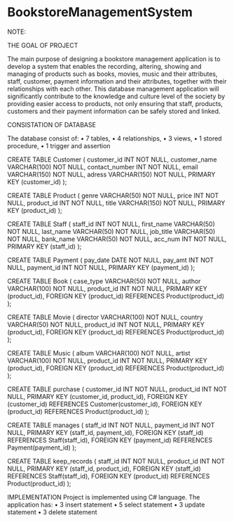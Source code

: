 # BookstoreManagementSystem

NOTE:

THE GOAL OF PROJECT

The main purpose of designing a bookstore management application is to develop a system that enables the recording, 
altering, showing and managing of products such as books, movies, music and their attributes, staff, customer, 
payment information and their attributes, together with their relationships with each other. 
This database management application will significantly contribute to the knowledge and culture level of the society by providing easier access to products, 
not only ensuring that staff, products, customers and their payment information can be safely stored and linked.

CONSISTATION OF DATABASE

The database consist of:
• 7 tables,
• 4 relationships,
• 3 views,
• 1 stored procedure,
• 1 trigger and assertion

CREATE TABLE Customer
(
customer_id INT NOT NULL,
customer_name VARCHAR(100) NOT NULL,
contact_number INT NOT NULL,
email VARCHAR(150) NOT NULL,
adress VARCHAR(150) NOT NULL,
PRIMARY KEY (customer_id)
);

CREATE TABLE Product
(
genre VARCHAR(50) NOT NULL,
price INT NOT NULL,
product_id INT NOT NULL,
title VARCHAR(150) NOT NULL,
PRIMARY KEY (product_id)
);

CREATE TABLE Staff
(
staff_id INT NOT NULL,
first_name VARCHAR(50) NOT NULL,
last_name VARCHAR(50) NOT NULL,
job_title VARCHAR(50) NOT NULL,
bank_name VARCHAR(50) NOT NULL,
acc_num INT NOT NULL,
PRIMARY KEY (staff_id)
);

CREATE TABLE Payment
(
pay_date DATE NOT NULL,
pay_amt INT NOT NULL,
payment_id INT NOT NULL,
PRIMARY KEY (payment_id)
);

CREATE TABLE Book
(
case_type VARCHAR(50) NOT NULL,
author VARCHAR(100) NOT NULL,
product_id INT NOT NULL,
PRIMARY KEY (product_id),
FOREIGN KEY (product_id) REFERENCES Product(product_id)
);

CREATE TABLE Movie
(
director VARCHAR(100) NOT NULL,
country VARCHAR(50) NOT NULL,
product_id INT NOT NULL,
PRIMARY KEY (product_id),
FOREIGN KEY (product_id) REFERENCES Product(product_id)
);

CREATE TABLE Music
(
album VARCHAR(100) NOT NULL,
artist VARCHAR(100) NOT NULL,
product_id INT NOT NULL,
PRIMARY KEY (product_id),
FOREIGN KEY (product_id) REFERENCES Product(product_id)
);

CREATE TABLE purchase
(
customer_id INT NOT NULL,
product_id INT NOT NULL,
PRIMARY KEY (customer_id, product_id),
FOREIGN KEY (customer_id) REFERENCES Customer(customer_id),
FOREIGN KEY (product_id) REFERENCES Product(product_id)
);

CREATE TABLE manages
(
staff_id INT NOT NULL,
payment_id INT NOT NULL,
PRIMARY KEY (staff_id, payment_id),
FOREIGN KEY (staff_id) REFERENCES Staff(staff_id),
FOREIGN KEY (payment_id) REFERENCES Payment(payment_id)
);

CREATE TABLE keep_records
(
staff_id INT NOT NULL,
product_id INT NOT NULL,
PRIMARY KEY (staff_id, product_id),
FOREIGN KEY (staff_id) REFERENCES Staff(staff_id),
FOREIGN KEY (product_id) REFERENCES Product(product_id)
);

IMPLEMENTATION
Project is implemented using C# language.
The application has:
• 3 insert statement
• 5 select statement
• 3 update statement
• 3 delete statement

